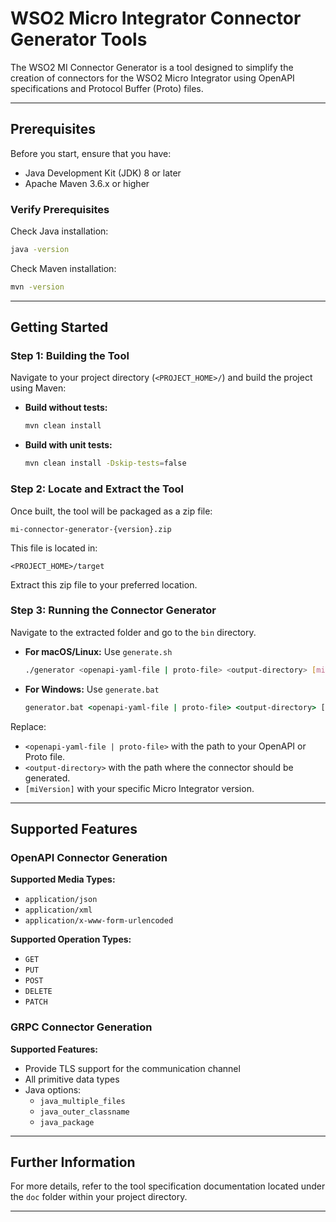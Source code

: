 # WSO2 Micro Integrator Connector Generator Tools

The WSO2 MI Connector Generator is a tool designed to simplify the creation of connectors for the WSO2 Micro Integrator using OpenAPI specifications and Protocol Buffer (Proto) files.

---

## Prerequisites

Before you start, ensure that you have:

- Java Development Kit (JDK) 8 or later
- Apache Maven 3.6.x or higher

### Verify Prerequisites

Check Java installation:

```bash
java -version
```

Check Maven installation:

```bash
mvn -version
```

---

## Getting Started

### Step 1: Building the Tool

Navigate to your project directory (`<PROJECT_HOME>/`) and build the project using Maven:

- **Build without tests:**

  ```bash
  mvn clean install
  ```

- **Build with unit tests:**

  ```bash
  mvn clean install -Dskip-tests=false
  ```

### Step 2: Locate and Extract the Tool

Once built, the tool will be packaged as a zip file:

```
mi-connector-generator-{version}.zip
```

This file is located in:

```
<PROJECT_HOME>/target
```

Extract this zip file to your preferred location.

### Step 3: Running the Connector Generator

Navigate to the extracted folder and go to the `bin` directory.

- **For macOS/Linux:** Use `generate.sh`

  ```bash
  ./generator <openapi-yaml-file | proto-file> <output-directory> [miVersion]
  ```

- **For Windows:** Use `generate.bat`

  ```cmd
  generator.bat <openapi-yaml-file | proto-file> <output-directory> [miVersion]
  ```

Replace:
- `<openapi-yaml-file | proto-file>` with the path to your OpenAPI or Proto file.
- `<output-directory>` with the path where the connector should be generated.
- `[miVersion]` with your specific Micro Integrator version.

---

## Supported Features

### OpenAPI Connector Generation

**Supported Media Types:**

- `application/json`
- `application/xml`
- `application/x-www-form-urlencoded`

**Supported Operation Types:**

- `GET`
- `PUT`
- `POST`
- `DELETE`
- `PATCH`

### GRPC Connector Generation

**Supported Features:**

- Provide TLS support for the communication channel
- All primitive data types
- Java options:
   - `java_multiple_files`
   - `java_outer_classname`
   - `java_package`

---

## Further Information

For more details, refer to the tool specification documentation located under the `doc` folder within your project directory.


---
